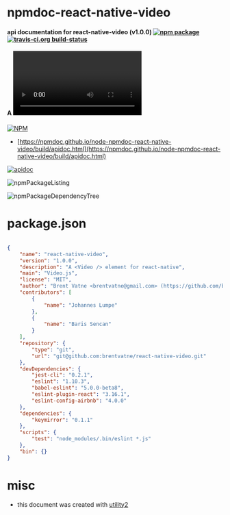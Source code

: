 # npmdoc-react-native-video

#### api documentation for  react-native-video (v1.0.0)  [![npm package](https://img.shields.io/npm/v/npmdoc-react-native-video.svg?style=flat-square)](https://www.npmjs.org/package/npmdoc-react-native-video) [![travis-ci.org build-status](https://api.travis-ci.org/npmdoc/node-npmdoc-react-native-video.svg)](https://travis-ci.org/npmdoc/node-npmdoc-react-native-video)

#### A <Video /> element for react-native

[![NPM](https://nodei.co/npm/react-native-video.png?downloads=true&downloadRank=true&stars=true)](https://www.npmjs.com/package/react-native-video)

- [https://npmdoc.github.io/node-npmdoc-react-native-video/build/apidoc.html](https://npmdoc.github.io/node-npmdoc-react-native-video/build/apidoc.html)

[![apidoc](https://npmdoc.github.io/node-npmdoc-react-native-video/build/screenCapture.buildCi.browser.%252Ftmp%252Fbuild%252Fapidoc.html.png)](https://npmdoc.github.io/node-npmdoc-react-native-video/build/apidoc.html)

![npmPackageListing](https://npmdoc.github.io/node-npmdoc-react-native-video/build/screenCapture.npmPackageListing.svg)

![npmPackageDependencyTree](https://npmdoc.github.io/node-npmdoc-react-native-video/build/screenCapture.npmPackageDependencyTree.svg)



# package.json

```json

{
    "name": "react-native-video",
    "version": "1.0.0",
    "description": "A <Video /> element for react-native",
    "main": "Video.js",
    "license": "MIT",
    "author": "Brent Vatne <brentvatne@gmail.com> (https://github.com/brentvatne)",
    "contributors": [
        {
            "name": "Johannes Lumpe"
        },
        {
            "name": "Baris Sencan"
        }
    ],
    "repository": {
        "type": "git",
        "url": "git@github.com:brentvatne/react-native-video.git"
    },
    "devDependencies": {
        "jest-cli": "0.2.1",
        "eslint": "1.10.3",
        "babel-eslint": "5.0.0-beta8",
        "eslint-plugin-react": "3.16.1",
        "eslint-config-airbnb": "4.0.0"
    },
    "dependencies": {
        "keymirror": "0.1.1"
    },
    "scripts": {
        "test": "node_modules/.bin/eslint *.js"
    },
    "bin": {}
}
```



# misc
- this document was created with [utility2](https://github.com/kaizhu256/node-utility2)
